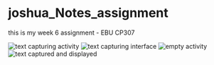 # joshua_Notes_assignment
this is my week 6 assignment - EBU CP307

![text capturing activity](https://user-images.githubusercontent.com/100761946/206103002-359523a8-e836-4b51-97fa-77b252e89ca9.jpeg)
![text capturing interface](https://user-images.githubusercontent.com/100761946/206103007-f7d1af60-d111-4314-bc22-6afd3071fbd9.jpeg)
![empty activity](https://user-images.githubusercontent.com/100761946/206103010-c5b4c3de-bafd-4c83-a833-e9e527971280.jpeg)
![text captured and displayed](https://user-images.githubusercontent.com/100761946/206103014-ebdd8c4a-d50a-4b62-8ba9-2b4ac68d50f3.jpeg)
